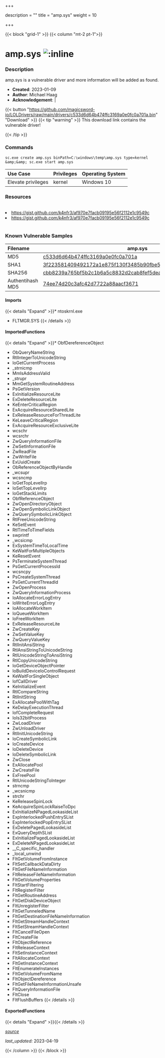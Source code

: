 +++

description = ""
title = "amp.sys"
weight = 10

+++


{{< block "grid-1" >}}
{{< column "mt-2 pt-1">}}


# amp.sys ![:inline](/images/twitter_verified.png) 


### Description

amp.sys is a vulnerable driver and more information will be added as found.

- **Created**: 2023-01-09
- **Author**: Michael Haag
- **Acknowledgement**:  | [](https://twitter.com/)

{{< button "https://github.com/magicsword-io/LOLDrivers/raw/main/drivers/c533d6d64b474ffc3169a0e0fc0a701a.bin" "Download" >}}
{{< tip "warning" >}}
This download link contains the vulnerable driver!

{{< /tip >}}

### Commands

```
sc.exe create amp.sys binPath=C:\windows\temp\amp.sys type=kernel &amp;&amp; sc.exe start amp.sys
```

| Use Case | Privileges | Operating System | 
|:---- | ---- | ---- |
| Elevate privileges | kernel | Windows 10 |

### Resources
<br>
<li><a href=" https://gist.github.com/k4nfr3/af970e7facb09195e56f2112e1c9549c"> https://gist.github.com/k4nfr3/af970e7facb09195e56f2112e1c9549c</a></li>
<li><a href="https://gist.github.com/k4nfr3/af970e7facb09195e56f2112e1c9549c">https://gist.github.com/k4nfr3/af970e7facb09195e56f2112e1c9549c</a></li>
<br>

### Known Vulnerable Samples

| Filename | amp.sys |
|:---- | ---- | 
| MD5 | <a href="https://www.virustotal.com/gui/file/c533d6d64b474ffc3169a0e0fc0a701a">c533d6d64b474ffc3169a0e0fc0a701a</a> |
| SHA1 | <a href="https://www.virustotal.com/gui/file/3f223581409492172a1e875f130f3485b90fbe5f">3f223581409492172a1e875f130f3485b90fbe5f</a> |
| SHA256 | <a href="https://www.virustotal.com/gui/file/cbb8239a765bf5b2c1b6a5c8832d2cab8fef5deacadfb65d8ed43ef56d291ab6">cbb8239a765bf5b2c1b6a5c8832d2cab8fef5deacadfb65d8ed43ef56d291ab6</a> |
| Authentihash MD5 | <a href="https://www.virustotal.com/gui/search/authentihash%253A74ee74d20c3afc42d7722a88aacf3671">74ee74d20c3afc42d7722a88aacf3671</a> || Authentihash SHA1 | <a href="https://www.virustotal.com/gui/search/authentihash%253A87a84133f5e4c12d2d4a42fcc3be84b43a6202b5">87a84133f5e4c12d2d4a42fcc3be84b43a6202b5</a> || Authentihash SHA256 | <a href="https://www.virustotal.com/gui/search/authentihash%253Aa37371c4e62f106e7da03fd5bdd6f12ecdf7fcaf1195dbf9fb7ef6eb456a7506">a37371c4e62f106e7da03fd5bdd6f12ecdf7fcaf1195dbf9fb7ef6eb456a7506</a> || Signature | -   || Company | CYREN Inc. || Description | AMP Minifilter || Product | CYREN AMP 5 || OriginalFilename | amp.sys |
#### Imports
{{< details "Expand" >}}* ntoskrnl.exe
* FLTMGR.SYS
{{< /details >}}
#### ImportedFunctions
{{< details "Expand" >}}* ObfDereferenceObject
* ObQueryNameString
* RtlIntegerToUnicodeString
* IoGetCurrentProcess
* _strnicmp
* MmIsAddressValid
* _strupr
* MmGetSystemRoutineAddress
* PsGetVersion
* ExInitializeResourceLite
* ExDeleteResourceLite
* KeEnterCriticalRegion
* ExAcquireResourceSharedLite
* ExReleaseResourceForThreadLite
* KeLeaveCriticalRegion
* ExAcquireResourceExclusiveLite
* wcschr
* wcsrchr
* ZwQueryInformationFile
* ZwSetInformationFile
* ZwReadFile
* ZwWriteFile
* ExUuidCreate
* ObReferenceObjectByHandle
* _wcsupr
* wcsncmp
* IoGetTopLevelIrp
* IoSetTopLevelIrp
* IoGetStackLimits
* ObfReferenceObject
* ZwOpenDirectoryObject
* ZwOpenSymbolicLinkObject
* ZwQuerySymbolicLinkObject
* RtlFreeUnicodeString
* KeSetEvent
* RtlTimeToTimeFields
* swprintf
* _wcsicmp
* ExSystemTimeToLocalTime
* KeWaitForMultipleObjects
* KeResetEvent
* PsTerminateSystemThread
* PsGetCurrentProcessId
* wcsncpy
* PsCreateSystemThread
* PsGetCurrentThreadId
* ZwOpenProcess
* ZwQueryInformationProcess
* IoAllocateErrorLogEntry
* IoWriteErrorLogEntry
* IoAllocateWorkItem
* IoQueueWorkItem
* IoFreeWorkItem
* ExReleaseResourceLite
* ZwCreateKey
* ZwSetValueKey
* ZwQueryValueKey
* RtlInitAnsiString
* RtlAnsiStringToUnicodeString
* RtlUnicodeStringToAnsiString
* RtlCopyUnicodeString
* IoGetDeviceObjectPointer
* IoBuildDeviceIoControlRequest
* KeWaitForSingleObject
* IofCallDriver
* KeInitializeEvent
* RtlCompareString
* RtlInitString
* ExAllocatePoolWithTag
* KeDelayExecutionThread
* IofCompleteRequest
* IoIs32bitProcess
* ZwLoadDriver
* ZwUnloadDriver
* RtlInitUnicodeString
* IoCreateSymbolicLink
* IoCreateDevice
* IoDeleteDevice
* IoDeleteSymbolicLink
* ZwClose
* ExAllocatePool
* ZwCreateFile
* ExFreePool
* RtlUnicodeStringToInteger
* strncmp
* _wcsnicmp
* strchr
* KeReleaseSpinLock
* KeAcquireSpinLockRaiseToDpc
* ExInitializeNPagedLookasideList
* ExpInterlockedPushEntrySList
* ExpInterlockedPopEntrySList
* ExDeletePagedLookasideList
* ExQueryDepthSList
* ExInitializePagedLookasideList
* ExDeleteNPagedLookasideList
* __C_specific_handler
* _local_unwind
* FltGetVolumeFromInstance
* FltSetCallbackDataDirty
* FltGetFileNameInformation
* FltReleaseFileNameInformation
* FltGetVolumeProperties
* FltStartFiltering
* FltRegisterFilter
* FltGetRoutineAddress
* FltGetDiskDeviceObject
* FltUnregisterFilter
* FltGetTunneledName
* FltGetDestinationFileNameInformation
* FltGetStreamHandleContext
* FltSetStreamHandleContext
* FltCancelFileOpen
* FltCreateFile
* FltObjectReference
* FltReleaseContext
* FltSetInstanceContext
* FltAllocateContext
* FltGetInstanceContext
* FltEnumerateInstances
* FltGetVolumeFromName
* FltObjectDereference
* FltGetFileNameInformationUnsafe
* FltQueryInformationFile
* FltClose
* FltFlushBuffers
{{< /details >}}
#### ExportedFunctions
{{< details "Expand" >}}{{< /details >}}



[*source*](https://github.com/magicsword-io/LOLDrivers/tree/main/yaml/amp.yaml)

*last_updated:* 2023-04-19








{{< /column >}}
{{< /block >}}
